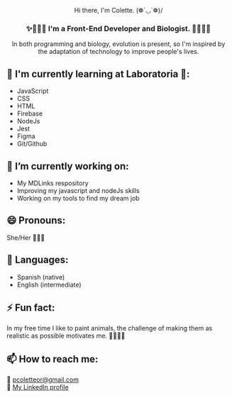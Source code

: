 <p align="center">
Hi there, I'm Colette. (❁´◡`❁)/
</p>

<h3 align="center">
✨👩🏻‍💻 I'm a Front-End Developer and Biologist. 👩🏻‍🔬✨
</h3>

<p align="center">
 In both programming and biology, evolution is present, so I'm inspired by the adaptation of technology to improve people's lives. 
 </p>
 
 ## 🌱 I'm currently learning at Laboratoria 💛:
 
 - JavaScript
 - CSS
 - HTML
 - Firebase
 - NodeJs
 - Jest
 - Figma
 - Git/Github

## 🔭 I’m currently working on:

- My MDLinks respository
- Improving my javascript and nodeJs skills
- Working on my tools to find my dream job

## 😄 Pronouns:
She/Her 🙆🏻‍♀️

## 📣 Languages:
- Spanish (native)
- English (intermediate)

## ⚡ Fun fact:
In my free time I like to paint animals, the challenge of making them as realistic as possible motivates me. 👩🏻‍🎨🤍

## 📫 How to reach me:
 📧 pcoletteor@gmail.com
 <br>💼 [My LinkedIn profile](https://www.linkedin.com/in/pcolette-ordonez/)

